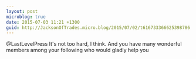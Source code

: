 ```yaml
---
layout: post
microblog: true
date: 2015-07-03 11:21 +1300
guid: http://JacksonOfTrades.micro.blog/2015/07/02/t616733366625398786.html
---
```

@LastLevelPress It's not too hard, I think. And you have many wonderful members among your following who would gladly help you
